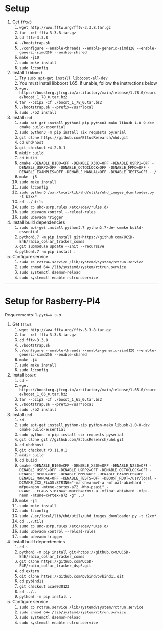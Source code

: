 # Setup
1. Get `fftw3`
    1. `wget http://www.fftw.org/fftw-3.3.8.tar.gz`
    2. `tar -xzf fftw-3.3.8.tar.gz`
    3. `cd fftw-3.3.8`
    4. `./bootstrap.sh`
    5. `./configure --enable-threads --enable-generic-simd128 --enable-generic-simd256 --enable-shared`
    6. `make -j10`
    7. `sudo make install`
    8. `sudo ldconfig`
2. Install `libboost`
    1.  Try `sudo apt-get install libboost-all-dev`
    2.  You must install libboost 1.65. If unable, follow the instructions below
    3.  `wget https://boostorg.jfrog.io/artifactory/main/release/1.78.0/source/boost_1_78_0.tar.bz2`
    4.  `tar --bzip2 -xf ./boost_1_78_0.tar.bz2`
    4.  `./bootstrap.sh --prefix=/usr/local`
    5.  `sudo ./b2 install`
3. Install `uhd`
    1.  `sudo apt-get install python3-pip python3-mako libusb-1.0-0-dev cmake build-essential`
    2.  `sudo python3 -m pip install six requests pyserial`
    3.	`git clone https://github.com/EttusResearch/uhd.git`
    4.	`cd uhd/host`
    5.	`git checkout v4.2.0.1`
    6.	`mkdir build`
    7.	`cd build`
    8.	`cmake -DENABLE_B100=OFF -DENABLE_X300=OFF -DENABLE_USRP1=OFF -DENABLE_USRP2=OFF -DENABLE_OCTOCLOCK=OFF -DENABLE_MPMD=OFF -DENABLE_EXAMPLES=OFF -DENABLE_MANUAL=OFF -DENABLE_TESTS=OFF ../`
    9.	`make -j8`
    10.	`sudo make install`
    11.	`sudo ldconfig`
    12.	`sudo python3 /usr/local/lib/uhd/utils/uhd_images_downloader.py -t b2xx*`
    13. `cd ../utils`
    14. `sudo cp uhd-usrp.rules /etc/udev/rules.d/`
    15. `sudo udevadm control --reload-rules`
    16. `sudo udevadm trigger`
4. Install build dependencies
    1. `sudo apt-get install python3.7 python3.7-dev cmake build-essential`
    2. `python3.7 -m pip install git+https://github.com/UCSD-E4E/radio_collar_tracker_comms`
    3. `git submodule update --init --recursive`
    3. `python3.7 -m pip install .`
5. Configure service
    1. `sudo cp rctrun.service /lib/systemd/system/rctrun.service`
    2. `sudo chmod 644 /lib/systemd/system/rctrun.service`
    3. `sudo systemctl daemon-reload`
    4. `sudo systemctl enable rctrun.service`

---
# Setup for Rasberry-Pi4
Requirements:
    1. `python 3.9`
1. Get `fftw3`
    1. `wget http://www.fftw.org/fftw-3.3.8.tar.gz`
    2. `tar -xzf fftw-3.3.8.tar.gz`
    3. `cd fftw-3.3.8`
    4. `./bootstrap.sh`
    5. `./configure --enable-threads --enable-generic-simd128 --enable-generic-simd256 --enable-shared`
    6. `make -j4`
    7. `sudo make install`
    8. `sudo ldconfig`
2. Install `boost`
    1.  `cd ~`
    2.  `wget https://boostorg.jfrog.io/artifactory/main/release/1.65.0/source/boost_1_65_0.tar.bz2`
    3.  `tar --bzip2 -xf ./boost_1_65_0.tar.bz2`
    4.  `./bootstrap.sh --prefix=/usr/local`
    5.  `sudo ./b2 install`
2. Install `uhd`
    1.  `cd ~`
    2.  `sudo apt-get install python-pip python-mako libusb-1.0-0-dev cmake build-essential`
    3.  `sudo python -m pip install six requests pyserial`
    4.	`git clone git://github.com/EttusResearch/uhd.git`
    5.	`cd uhd/host`
    6.	`git checkout v3.11.0.1`
    7.	`mkdir build`
    8.	`cd build`
    9.	`cmake -DENABLE_B100=OFF -DENABLE_X300=OFF -DENABLE_N230=OFF -DENABLE_USRP1=OFF -DENABLE_USRP2=OFF -DENABLE_OCTOCLOCK=OFF -DENABLE_RFNOC=OFF -DENABLE_MPMD=OFF -DENABLE_EXAMPLES=OFF -DENABLE_MANUAL=OFF -DENABLE_TESTS=OFF -DBOOST_ROOT=/usr/local -DCMAKE_CXX_FLAGS:STRING="-march=armv7-a -mfloat-abi=hard -mfpu=neon -mtune-cortex-a72 -Wno-psabi" -DCAKE_C_FLAGS:STRING="-march=armv7-a -mfloat-abi=hard -mfpu-neon -mtune=cortex-a72 -g" ../`
    10.  `make -j4`
    11. `sudo make install`
    12.	`sudo ldconfig`
    13.	`sudo /usr/local/lib/uhd/utils/uhd_images_downloader.py -t b2xx*`
    14. `cd ../utils`
    15. `sudo cp uhd-usrp.rules /etc/udev/rules.d/`
    16. `sudo udevadm control --reload-rules`
    17. `sudo udevadm trigger`
3. Install build dependencies
    1.  `cd ~`
    2.  `python3 -m pip install git+https://github.com/UCSD-E4E/radio_collar_tracker_comms`
    3.  `git clone https://github.com/UCSD-E4E/radio_collar_tracker_dsp2.git`
    4.  `cd extern`
    5.  `git clone https://github.com/pybind/pybind11.git`
    6.  `cd pybind11`
    7.  `git checkout acae930123`
    8.  `cd ../..`
    9.  `python3 -m pip install .`
4. Configure service
    1.  `sudo cp rctrun.service /lib/systemd/system/rctrun.service`
    2.  `sudo chmod 644 /lib/systemd/system/rctrun.service`
    3.  `sudo systemctl daemon-reload`
    4.  `sudo systemctl enable rctrun.service`
